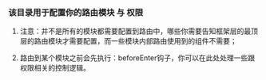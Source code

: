 ### 该目录用于配置你的路由模块 与 权限

1. 注意：并不是所有的模块都需要配置到路由中，哪些你需要告知框架层的最顶层的路由模块才需要配置，而一些模块内部路由使用到的组件不需要；

2. 路由到某个模块之前会先执行：beforeEnter钩子，你可以在此处处理一些跟权限相关的控制逻辑。